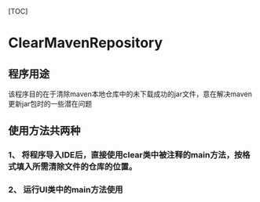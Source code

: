 [TOC]
# ClearMavenRepository
## 程序用途
该程序目的在于清除maven本地仓库中的未下载成功的jar文件，意在解决maven更新jar包时的一些潜在问题
## 使用方法共两种
### 1、 将程序导入IDE后，直接使用clear类中被注释的main方法，按格式填入所需清除文件的仓库的位置。
### 2、 运行UI类中的main方法使用
